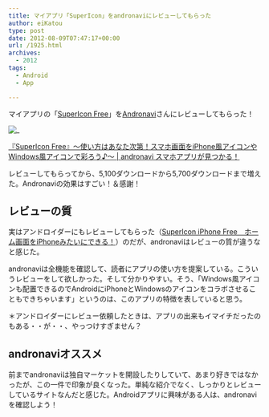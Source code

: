 ```yaml
---
title: マイアプリ「SuperIcon」をandronaviにレビューしてもらった
author: eiKatou
type: post
date: 2012-08-09T07:47:17+00:00
url: /1925.html
archives:
  - 2012
tags:
  - Android
  - App

---
```

マイアプリの「[SuperIcon Free][1]」を[Andronavi][2]さんにレビューしてもらった！

![_](/uploads/2012/08/supericon_andronavi.jpg)
  
[『SuperIcon Free』～使い方はあなた次第！スマホ画面をiPhone風アイコンやWindows風アイコンで彩ろう♪～ | andronavi スマホアプリが見つかる！][3]

レビューしてもらってから、5,100ダウンロードから5,700ダウンロードまで増えた。Andronaviの効果はすごい！＆感謝！

<!--more-->

## レビューの質

実はアンドロイダーにもレビューしてもらった（[SuperIcon iPhone Free　ホーム画面をiPhoneみたいにできる！][4]）のだが、andronaviはレビューの質が違うなと感じた。

andronaviは全機能を確認して、読者にアプリの使い方を提案している。こういうレビューをして欲しかった。そして分かりやすい。そう、「Windows風アイコンも配置できるのでAndroidにiPhoneとWindowsのアイコンをコラボさせることもできちゃいます」というのは、このアプリの特徴を表していると思う。

＊アンドロイダーにレビュー依頼したときは、アプリの出来もイマイチだったのもある・・が・・、やっつけすぎません？

## andronaviオススメ

前までandronaviは独自マーケットを開設したりしていて、あまり好きではなかったが、この一件で印象が良くなった。単純な紹介でなく、しっかりとレビューしているサイトなんだと感じた。Androidアプリに興味がある人は、andronaviを確認しよう！

 [1]: https://play.google.com/store/apps/details?id=net.eikatou.ibf
 [2]: http://andronavi.com
 [3]: http://andronavi.com/2012/07/207207
 [4]: http://androider.jp/a/12a9b37a8cc269f1/
